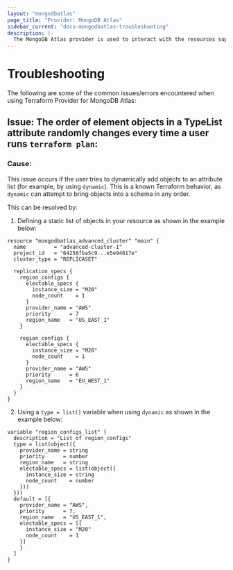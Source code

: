 ```yaml
---
layout: "mongodbatlas"
page_title: "Provider: MongoDB Atlas"
sidebar_current: "docs-mongodbatlas-troubleshooting"
description: |-
  The MongoDB Atlas provider is used to interact with the resources supported by MongoDB Atlas. The provider needs to be configured with the proper credentials before it can be used.
---
```


# Troubleshooting

The following are some of the common issues/errors encountered when using Terraform Provider for MongoDB Atlas:


## Issue: The order of element objects in a TypeList attribute randomly changes every time a user runs `terraform plan`:

### Cause:
This issue occurs if the user tries to dynamically add objects to an attribute list (for example, by using `dynamic`). This is a known Terraform behavior, as `dynamic` can attempt to bring objects into a schema in any order. 

This can be resolved by:

1. Defining a static list of objects in your resource as shown in the example below:

```
resource "mongodbatlas_advanced_cluster" "main" {
  name         = "advanced-cluster-1"
  project_id   = "64258fba5c9...e5e94617e"
  cluster_type = "REPLICASET"

  replication_specs {
    region_configs {
      electable_specs {
        instance_size = "M20"
        node_count    = 1
      }
      provider_name = "AWS"
      priority      = 7
      region_name   = "US_EAST_1"
    }

    region_configs {
      electable_specs {
        instance_size = "M20"
        node_count    = 1
      }
      provider_name = "AWS"
      priority      = 6
      region_name   = "EU_WEST_1"
    }
  }
}
```

2. Using a `type = list()` variable when using `dynamic` as shown in the example below:

```
variable "region_configs_list" {
  description = "List of region_configs"
  type = list(object({
    provider_name = string
    priority      = number
    region_name   = string
    electable_specs = list(object({
      instance_size = string
      node_count    = number
    }))
  }))
  default = [{
    provider_name = "AWS",
    priority      = 7,
    region_name   = "US_EAST_1",
    electable_specs = [{
      instance_size = "M20"
      node_count    = 1
    }]
    }
  ]
}

```

